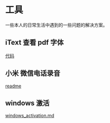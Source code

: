 # 工具

一些本人的日常生活中遇到的一些问题的解决方案。

## iText 查看 pdf 字体

[代码](./iText/src/getFont.java)

## 小米 微信电话录音

[readme](./%E5%B0%8F%E7%B1%B3%E5%BE%AE%E4%BF%A1%E7%94%B5%E8%AF%9D%E5%BD%95%E9%9F%B3/readme.md)


## windows 激活

[windows_activation.md](./windows_activation.md)
